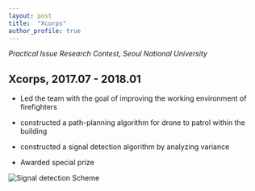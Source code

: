 ```yaml
---
layout: post
title:  "Xcorps"
author_profile: true
---
```


*Practical Issue Research Contest, Seoul National University*

## Xcorps, 2017.07 - 2018.01 

- Led the team with the goal of improving the working environment of firefighters

- constructed a path-planning algorithm for drone to patrol within the building

- constructed a signal detection algorithm by analyzing variance

- Awarded special prize

![Signal detection Scheme](/images/Xcorps_Signal_detection.PNG "help")